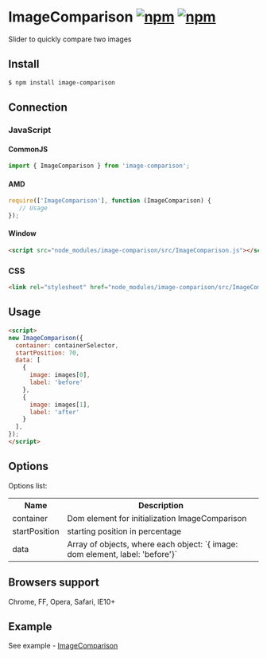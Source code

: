ImageComparison
[![npm](https://img.shields.io/npm/dt/image-comparison.svg)](https://www.npmjs.com/package/image-comparison)
[![npm](https://img.shields.io/npm/v/image-comparison.svg)](https://www.npmjs.com/package/image-comparison)
===============
Slider to quickly compare two images

## Install
```bash
$ npm install image-comparison
```

## Connection
### JavaScript
#### CommonJS
```js
import { ImageComparison } from 'image-comparison';
```
#### AMD
```js
require(['ImageComparison'], function (ImageComparison) {
   // Usage
});
```
#### Window
```html
<script src="node_modules/image-comparison/src/ImageComparison.js"></script>
```

### CSS
```html
<link rel="stylesheet" href="node_modules/image-comparison/src/ImageComparison.css">
```

## Usage
```html
<script>
new ImageComparison({ 
  container: containerSelector,
  startPosition: 70,
  data: [
    {
      image: images[0],
      label: 'before'
    },
    {
      image: images[1],
      label: 'after'
    }
  ],
});
</script>
```

## Options
Options list:
<table>
    <tr>
      <th>Name</td>
      <th>Description</th>
    </tr>
    <tr>
      <td>container</td>
      <td>Dom element for initialization ImageComparison</td>
    </tr>
   <tr>
      <td>startPosition</td>
      <td>starting position in percentage</td>
    </tr>
   <tr>
      <td>data</td>
      <td>Array of objects, where each object: `{ image: dom element, label: 'before'}`</td>
    </tr>
</table>


## Browsers support
Chrome, FF, Opera, Safari, IE10+

## Example
See example - <a href="https://m-ulyanov.github.io/image-comparison/">ImageComparison</a>
